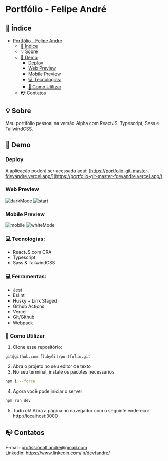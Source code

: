 <br />

# Portfólio - Felipe André

## :checkered_flag: Índice

- [Portfólio - Felipe André](#portfólio---felipe-andré)
  - [:checkered_flag: Índice](#checkered_flag-índice)
  - [:bulb: Sobre](#bulb-sobre)
  - [:iphone: Demo](#iphone-demo)
    - [Deploy](#deploy)
    - [Web Preview](#web-preview)
    - [Mobile Preview](#mobile-preview)
    - [:computer: Tecnologias:](#computer-tecnologias)
    - [:wrench: Como Utilizar](#wrench-como-utilizar)
  - [:mailbox_with_no_mail: Contatos](#mailbox_with_no_mail-contatos)

## :bulb: Sobre

Meu portifólio pessoal na versão Alpha com ReactJS,
Typescript, Sass e TailwindCSS.

## :iphone: Demo

### Deploy

A aplicação poderá ser acessada aqui: [https://portfolio-git-master-fdevandre.vercel.app/](https://portfolio-git-master-fdevandre.vercel.app/)

### Web Preview

![darkMode](https://user-images.githubusercontent.com/49297012/93130211-98664800-f6a8-11ea-9360-51d1e3711d6a.png)
![start](https://user-images.githubusercontent.com/49297012/93129209-0742a180-f6a7-11ea-9182-b206a8c99eed.png)

### Mobile Preview

![mobile](https://user-images.githubusercontent.com/49297012/93129752-ea5a9e00-f6a7-11ea-8bd9-04479a7df437.png)
![whiteMode](https://user-images.githubusercontent.com/49297012/93130090-66ed7c80-f6a8-11ea-955d-40443e725cd4.png)

### :computer: Tecnologias:

- ReactJS com CRA
- Typescript
- Sass & TailwindCSS

### :computer: Ferramentas:

- Jest
- Eslint
- Husky + Link Staged
- Github Actions
- Vercel
- Git/Github
- Webpack

### :wrench: Como Utilizar

1. Clone esse repositório:

```sh
git@github.com:flubyGit/portfolio.git
```

2. Abra o projeto no seu editor de texto
3. No seu terminal, instale os pacotes necessários

```sh
npm i --force
```

4. Agora você pode iniciar o server

```sh
npm run dev
```

5. Tudo ok! Abra a página no navegador com o seguinte endereço: http://localhost:3000

## :mailbox_with_no_mail: Contatos

E-mail: profissionalf.andre@gmail.com<br>
Linkedin: https://www.linkedin.com/in/devfandre/<br>
